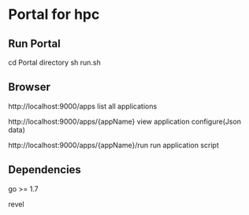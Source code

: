 # Portal for hpc

## Run Portal

cd Portal directory 
sh run.sh

## Browser

http://localhost:9000/apps                  list all applications

http://localhost:9000/apps/{appName}        view application configure(Json data) 

http://localhost:9000/apps/{appName}/run    run application script

## Dependencies

go >= 1.7

revel